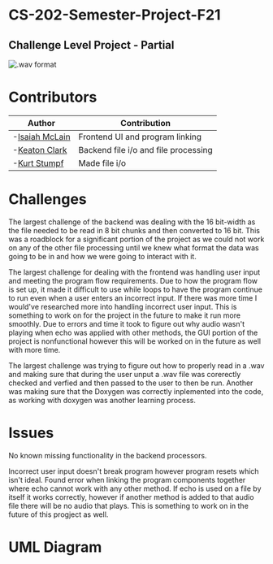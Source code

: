 # CS-202-Semester-Project-F21
## Challenge Level Project - Partial

![.wav format](http://soundfile.sapp.org/doc/WaveFormat/wav-sound-format.gif)


# Contributors
| Author            | Contribution                                                                |
| ----------------- | ------------------------------------------------------------------ |
| -[Isaiah McLain](https://github.com/McLainIsaiah) | Frontend UI and program linking |
| -[Keaton Clark](https://github.com/Keaton-Clark) | Backend file i/o and file processing |
| -[Kurt Stumpf](https://github.com/1102-Stumpf-Kurt) | Made file i/o |

# Challenges
The largest challenge of the backend was dealing with the 16 bit-width as the file needed to be read in 8 bit chunks and then converted to 16 bit. This was a roadblock for a significant portion of 
the project as we could not work on any of the other file processing until we knew what format the data was going to be in and how we were going to interact with it. 

The largest challenge for dealing with the frontend was handling user input and meeting the program flow requirements. Due to how the program flow is set up, it made it difficult to use while loops to have the program continue to run even when a user enters an incorrect input. If there was more time I would've researched more into handling incorrect user input. This is something to work on for the project in the future to make it run more smoothly. Due to errors and time it took to figure out why audio wasn't playing when echo was applied with other methods, the GUI portion of the project is nonfunctional however this will be worked on in the future as well with more time.

The largest challenge was trying to figure out how to properly read in a .wav and making sure that during the user unput a .wav file was corerectly checked and verfied and then passed to the user to then be run. Another was making sure that the Doxygen was correctly inplemented into the code, as working with doxygen was another learning process. 

# Issues
No known missing functionality in the backend processors.

Incorrect user input doesn't break program however program resets which isn't ideal. Found error when linking the program components together where echo cannot work with any other method. If echo is used on a file by itself it works correctly, however if another method is added to that audio file there will be no audio that plays. This is something to work on in the future of this progject as well. 

# UML Diagram


